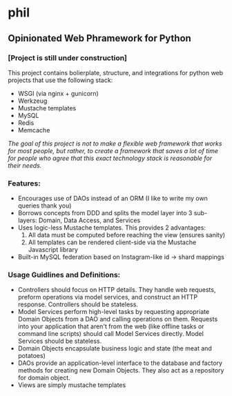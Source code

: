# phil
## Opinionated Web Phramework for Python


### [Project is still under construction]


This project contains bolierplate, structure, and integrations for python web projects that use the following stack:

- WSGI (via nginx + gunicorn)
- Werkzeug
- Mustache templates
- MySQL
- Redis
- Memcache

*The goal of this project is not to make a flexible web framework that works for most people, but rather, to create a framework that saves a lot of time for people who agree that this exact technology stack is reasonable for their needs.*

### Features:
- Encourages use of DAOs instead of an ORM (I like to write my own queries thank you)
- Borrows concepts from DDD and splits the model layer into 3 sub-layers: Domain, Data Access, and Services
- Uses logic-less Mustache templates. This provides 2 advantages: 
  1. All data must be computed before reaching the view (ensures sanity)
  2. All templates can be rendered client-side via the Mustache Javascript library
- Built-in MySQL federation based on Instagram-like id -> shard mappings

### Usage Guidlines and Definitions:
- Controllers should focus on HTTP details. They handle web requests, preform operations via model services, and construct an HTTP response. Controllers should be stateless.
- Model Services perform high-level tasks by requesting appropriate Domain Objects from a DAO and calling operations on them.  Requests into your application that aren't from the web (like offline tasks or command line scripts) should call Model Services directly. Model Services should be stateless.
- Domain Objects encapsulate business logic and state (the meat and potatoes)
- DAOs provide an application-level interface to the database and factory methods for creating new Domain Objects. They also act as a repository for domain object.
- Views are simply mustache templates




